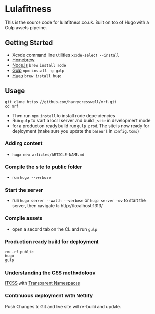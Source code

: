 # Lulafitness

This is the source code for lulafitness.co.uk. Built on top of Hugo with a Gulp assets pipeline.

## Getting Started

- Xcode command line utilities `xcode-select --install`
- [Homebrew](http://brew.sh/)
- [Node.js](http://nodejs.org/) `brew install node`
- [Gulp](http://gulpjs.com/) `npm install -g gulp`
- [Hugo](https://gohugo.io/) `brew install hugo`

## Usage

```
git clone https://github.com/harrycresswell/mrf.git
cd mrf
```

- Then run `npm install` to install node dependencies
- Run `gulp` to start a local server and build `_site` in development mode
- for a production ready build run `gulp prod`. The site is now ready for deployment
(make sure you update the `baseurl` in `config.toml`)

### Adding content
- `hugo new articles/ARTICLE-NAME.md`

### Compile the site to public folder
- run `hugo --verbose`

### Start the server
- run `hugo server --watch --verbose` or `hugo server -wv` to start the server, then navigate to http://localhost:1313/

### Compile assets
- open a second tab on the CL and run `gulp`

### Production ready build for deployment
```
rm -rf public
hugo
gulp
```
### Understanding the CSS methodology
[ITCSS](https://www.xfive.co/blog/itcss-scalable-maintainable-css-architecture/) with [Transparent Namespaces](https://csswizardry.com/2015/03/more-transparent-ui-code-with-namespaces/)

### Continuous deployment with Netlify

Push Changes to Git and live site will re-build and update.
